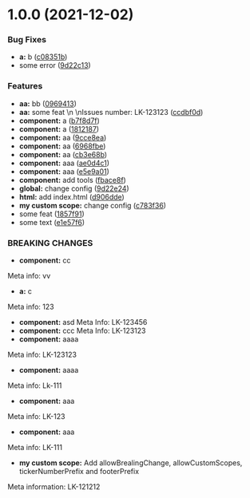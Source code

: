 # 1.0.0 (2021-12-02)


### Bug Fixes

* **a:** b ([c08351b](https://github.com/andrewducknsk/commitizen/commit/c08351bd67b8e2e4c2826e9257013aeafd920ffd))
* some error ([9d22c13](https://github.com/andrewducknsk/commitizen/commit/9d22c1361bfde04ee9d86798fc151995e2befb02))


### Features

* **aa:** bb ([0969413](https://github.com/andrewducknsk/commitizen/commit/09694130681ad8ea49b5e1b0faafe56494cafecd))
* **aa:** some feat \n \nIssues number: LK-123123 ([ccdbf0d](https://github.com/andrewducknsk/commitizen/commit/ccdbf0d7ef31b273c8b8bd4074d2024c1aeabf7f))
* **component:** a ([b7f8d7f](https://github.com/andrewducknsk/commitizen/commit/b7f8d7fb2bb6b9059c1eb2ae5a9f14f444b37699))
* **component:** a ([1812187](https://github.com/andrewducknsk/commitizen/commit/181218730840189965aec69335adc5eac5523cbb))
* **component:** aa ([9cce8ea](https://github.com/andrewducknsk/commitizen/commit/9cce8eaf197e034863f3627b3f5af1eb502559a5))
* **component:** aa ([6968fbe](https://github.com/andrewducknsk/commitizen/commit/6968fbea87b225a27bf005d6db217e180585a20a))
* **component:** aa ([cb3e68b](https://github.com/andrewducknsk/commitizen/commit/cb3e68bd2f887670fa7c7a36c9fde6ed870c404a))
* **component:** aaa ([ae0d4c1](https://github.com/andrewducknsk/commitizen/commit/ae0d4c142c563eeb1aed1d9fd7e341b6c159f39d))
* **component:** aaa ([e5e9a01](https://github.com/andrewducknsk/commitizen/commit/e5e9a01a6b23ccc9f1241329a63116268ba82fbb))
* **component:** add tools ([fbace8f](https://github.com/andrewducknsk/commitizen/commit/fbace8f6d6f0ac00200d3d7d2e2606fa289430cd))
* **global:** change config ([9d22e24](https://github.com/andrewducknsk/commitizen/commit/9d22e24c1d7137b60a7fca6fae777fef35cf4da7))
* **html:** add index.html ([d906dde](https://github.com/andrewducknsk/commitizen/commit/d906dded0d260db8f4bfa4ceea59ddf2402f9b94))
* **my custom scope:** change config ([c783f36](https://github.com/andrewducknsk/commitizen/commit/c783f36e16941ea67f945c33cc7450354febff25))
* some feat ([1857f91](https://github.com/andrewducknsk/commitizen/commit/1857f9178bb82633c1b7f38f226205ec94a9435a))
* some text ([e1e57f6](https://github.com/andrewducknsk/commitizen/commit/e1e57f612400f085968ce8d192fc6eee8b775f6a))


### BREAKING CHANGES

* **component:** cc

Meta info: vv
* **a:** c

Meta info: 123
* **component:** asd
Meta Info: LK-123456
* **component:** ccc
Meta Info: LK-123123
* **component:** aaaa

Meta info: LK-123123
* **component:** aaaa

Meta info: Lk-111
* **component:** aaa

Meta info: LK-123
* **component:** aaa

Meta info: LK-111
* **my custom scope:** Add allowBrealingChange, allowCustomScopes, tickerNumberPrefix and footerPrefix

Meta information: LK-121212



